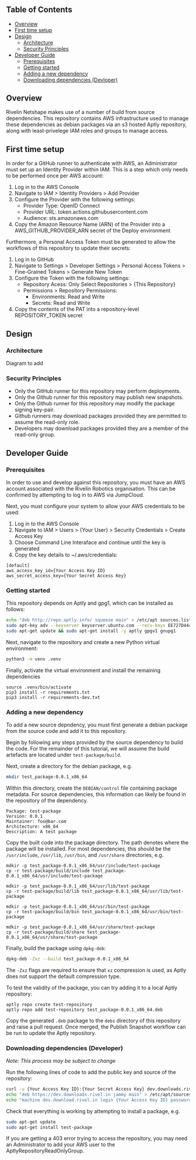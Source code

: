 #

## Table of Contents

- [Overview](#overview)
- [First time setup](#first-time-setup)
- [Design](#design)
   - [Architecture](#architecture)
   - [Security Principles](#security-principles)
- [Developer Guide](#developer-guide)
   - [Prerequisites](#prerequisites)
   - [Getting started](#getting-started)
   - [Adding a new dependency](#adding-a-new-dependency)
   - [Downloading dependencies (Devloper)](#downloading-dependencies-as-a-developer)

## Overview

Rivelin Netshape makes use of a number of build from source dependencies. This repository contains AWS infrastructure used to manage these dependencies as debian packages via an s3 hosted Aptly repository, along with least-privelege IAM roles and groups to manage access.

## First time setup

In order for a GitHub runner to authenticate with AWS, an Administrator must set up an Identity Provider within IAM. This is a step which only needs to be performed once per AWS account:

1. Log in to the AWS Console
2. Navigate to IAM > Identity Providers > Add Provider
3. Configure the Provider with the following settings:
   - Provider Type: OpenID Connect
   - Provider URL: token.actions.githubusercontent.com
   - Audience: sts.amazonaws.com
4. Copy the Amazon Resource Name (ARN) of the Provider into a AWS_GITHUB_PROVIDER_ARN secret of the Deploy environment

Furthermore, a Personal Access Token must be generated to allow the workflows of this repository to update their secrets:

1. Log in to GitHub
2. Navigate to Settings > Developer Settings > Personal Access Tokens > Fine-Grained Tokens > Generate New Token
3. Configure the Token with the following settings:
   - Repository Acess: Only Select Repositories > {This Repository}
   - Permissions > Repository Permissions:
      - Environments: Read and Write
      - Secrets: Read and Write
4. Copy the contents of the PAT into a repository-level REPOSITORY_TOKEN secret

## Design

### Architecture

Diagram to add

### Security Principles

- Only the GitHub runner for this repository may perform deployments.
- Only the Github runner for this repository may publish new snapshots.
- Only the Github runner for this repository may modify the package signing key-pair.
- Github runners may download packages provided they are permitted to assume the read-only role.
- Developers may download packages provided they are a member of the read-only group.

## Developer Guide

### Prerequisites

In order to use and develop against this repository, you must have an AWS account associated with the Rivelin Robotics organisation. This can be confirmed by attempting to log in to AWS via JumpCloud.

Next, you must configure your system to allow your AWS credentials to be used:

1. Log in to the AWS Console
2. Navigate to IAM > Users > \{Your User\} > Security Credentials > Create Access Key
3. Choose Command Line Interaface and continue until the key is generated
4. Copy the key details to ~/.aws/credentials:

```
[default]
aws_access_key_id={Your Access Key ID}
aws_secret_access_key={Your Secret Access Key}
```

### Getting started

This repository depends on Aptly and gpg1, which can be installed as follows:

```sh
echo "deb http://repo.aptly.info/ squeeze main" > /etc/apt sources.list.d/aptly.list
sudo apt-key adv --keyserver keyserver.ubuntu.com --recv-keys EE727D4449467F0E
sudo apt-get update && sudo apt-get install -y aptly gpgv1 gnupg1
```

Next, navigate to the repository and create a new Python virtual environment:

```sh
python3 -m venv .venv
```

Finally, activate the virtual environment and install the remaining dependencies
```
source .venv/bin/activate
pip3 install -r requirements.txt
pip3 install -r requirements-dev.txt
```

### Adding a new dependency

To add a new source depndency, you must first generate a debian package from the source code and add it to this repository.

Begin by following any steps provided by the source dependency to build the code. For the remainder of this tutorial, we will assume the build artefacts are located under `test-package/build`.

Next, create a directory for the debian package, e.g.

```sh
mkdir test_package-0.0.1_x86_64
```

Within this directory, create the `DEBIAN/control` file containing package metadata. For source dependencies, this information can likely be found in the repository of the dependency.

```
Package: test-package
Version: 0.0.1
Maintainer: foo@bar.com
Architecture: x86_64
Description: A test package
```

Copy the built code into the package directory. The path denotes where the package will be installed. For most dependencies, this should be the `/usr/include`, `/usr/lib`, `/usr/bin`, and `/usr/share` directories, e.g.

```
mdkir -p test_package-0.0.1_x86_64/usr/include/test-package
cp -r test-package/build/include test_package-0.0.1_x86_64/usr/include/test-package

mdkir -p test_package-0.0.1_x86_64/usr/lib/test-package
cp -r test-package/build/lib test_package-0.0.1_x86_64/usr/lib/test-package

mdkir -p test_package-0.0.1_x86_64/usr/bin/test-package
cp -r test-package/build/bin test_package-0.0.1_x86_64/usr/bin/test-package

mdkir -p test_package-0.0.1_x86_64/usr/share/test-package
cp -r test-package/build/share test_package-0.0.1_x86_64/usr/share/test-package
```

Finally, build the package using `dpkg-deb`:

```sh
dpkg-deb -Zxz --build test_package-0.0.1_x86_64
```

The `-Zxz` flags are required to ensure that `xz` compression is used, as Aptly does not support the default compression type.

To test the validity of the package, you can try adding it to a local Aptly repository:

```
aptly repo create test-repository
aptly repo add test-repository test_package-0.0.1_x86_64.deb
```

Copy the generated `.deb` package to the `debs` directory of this repository and raise a pull request. Once merged, the Publish Snapshot workflow can be run to update the Aptly repository.

### Downloading dependencies (Developer)

_Note: This process may be subject to change_

Run the following lines of code to add the public key and source of the repository:

```sh
curl -u {Your Access Key ID}:{Your Secret Access Key} dev.downloads.rivel.in/public.pgp | sudo apt-key add
echo "deb https://dev.downloads.rivel.in jammy main" > /etc/apt/sources.list.d/rivelin-source-dependencies.list
echo "machine dev.download.rivel.in login {Your Access Key ID} password {Your Secret Access Key}" > /etc/apt/auth.conf.d/rivelin-source-dependencies.conf
```

Check that everything is working by attempting to install a package, e.g.

```sh
sudo apt-get update
sudo apt-get install test-package
```

If you are getting a 403 error trying to access the repository, you may need an Administrator to add your AWS user to the AptlyRepositoryReadOnlyGroup.
